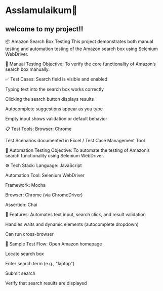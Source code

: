 # Asslamulaikum👋

## welcome to my project!!

📦 Amazon Search Box Testing
This project demonstrates both manual testing and automation testing of the Amazon search box using Selenium WebDriver.

🧪 Manual Testing
Objective: To verify the core functionality of Amazon’s search box manually.

✅ Test Cases:
 Search field is visible and enabled

 Typing text into the search box works correctly

 Clicking the search button displays results

 Autocomplete suggestions appear as you type

 Empty input shows validation or default behavior

📋 Test Tools:
Browser: Chrome 

Test Scenarios documented in Excel / Test Case Management Tool

🤖 Automation Testing
Objective: To automate the testing of Amazon’s search functionality using Selenium WebDriver.

⚙️ Tech Stack:
Language: JavaScript

Automation Tool: Selenium WebDriver

Framework: Mocha 

Browser: Chrome (via ChromeDriver)

Assertion: Chai

🚀 Features:
Automates text input, search click, and result validation

Handles waits and dynamic elements (autocomplete dropdown)

Can run cross-browser

🧾 Sample Test Flow:
Open Amazon homepage

Locate search box

Enter search term (e.g., "laptop")

Submit search

Verify that search results are displayed




